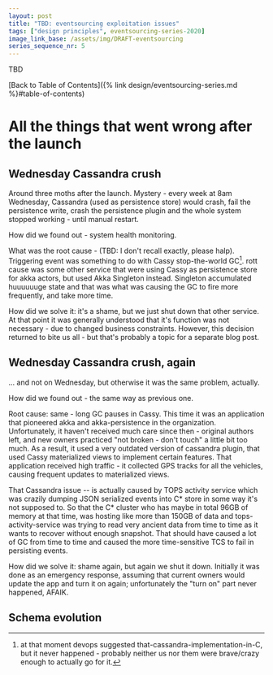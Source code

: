 ```yaml
---
layout: post
title: "TBD: eventsourcing exploitation issues"
tags: ["design principles", eventsourcing-series-2020]
image_link_base: /assets/img/DRAFT-eventsourcing
series_sequence_nr: 5
---
```


TBD

[Back to Table of Contents]({% link design/eventsourcing-series.md %}#table-of-contents)

# All the things that went wrong after the launch
 
## Wednesday Cassandra crush

Around three moths after the launch. Mystery - every week at 8am Wednesday, Cassandra (used as persistence store) would
crash, fail the persistence write, crash the persistence plugin and the whole system stopped working - until manual
restart.

How did we found out - system health monitoring.

What was the root cause - (TBD: I don't recall exactly, please halp). Triggering event was something to do with Cassy 
stop-the-world GC[^2]. rott cause was some other service that were using Cassy as persistence store for akka actors,
but used Akka Singleton instead. Singleton accumulated huuuuuuge state and that was what was causing the GC to fire
more frequently, and take more time.

[^2]: at that moment devops suggested that-cassandra-implementation-in-C, but it never happened - probably neither us 
nor them were brave/crazy enough to actually go for it.

How did we solve it: it's a shame, but we just shut down that other service. At that point it was generally understood
that it's function was not necessary - due to changed business constraints. However, this decision returned to bite us
all - but that's probably a topic for a separate blog post.

## Wednesday Cassandra crush, again

... and not on Wednesday, but otherwise it was the same problem, actually.

How did we found out - the same way as previous one. 

Root cause: same - long GC pauses in Cassy. This time it was an application that pioneered akka and akka-persistence 
in the organization. Unfortunately, it haven't received much care since then - original authors left, and new owners
practiced "not broken - don't touch" a little bit too much. As a result, it used a very outdated version of cassandra
plugin, that used Cassy materialized views to implement certain features. That application received high traffic - it 
collected GPS tracks for all the vehicles, causing frequent updates to materialized views.

That Cassandra issue -- is actually caused by TOPS activity service which was crazily dumping JSON serialized events 
into C* store in some way it's not supposed to. So that the C* cluster who has maybe in total 96GB of memory at that 
time, was hosting like more than 150GB of data and tops-activity-service was trying to read very ancient data from 
time to time as it wants to recover without enough snapshot. That should have caused a lot of GC from time to time 
and caused the more time-sensitive TCS to fail in persisting events.

How did we solve it: shame again, but again we shut it down. Initially it was done as an emergency response, assuming
that current owners would update the app and turn it on again; unfortunately the "turn on" part never happened, AFAIK.

## Schema evolution